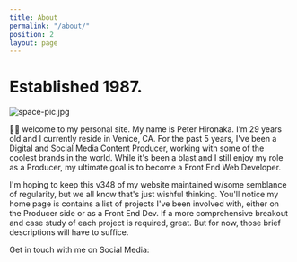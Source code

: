 ```yaml
---
title: About
permalink: "/about/"
position: 2
layout: page
---
```


# Established 1987.

![space-pic.jpg](/uploads/space-pic.jpg)

👋🏽  welcome to my personal site. My name is Peter Hironaka. I’m 29 years old and I currently reside in Venice, CA. For the past 5 years, I've been a Digital and Social Media Content Producer, working with some of the coolest brands in the world. While it's been a blast and I still enjoy my role as a Producer, my ultimate goal is to become a Front End Web Developer.

I'm hoping to keep this v348 of my website maintained w/some semblance of regularity, but we all know that's just wishful thinking. You'll notice my home page is contains a list of projects I've been involved with, either on the Producer side or as a Front End Dev. If a more comprehensive breakout and case study of each project is required, great. But for now, those brief descriptions will have to suffice.


Get in touch with me on Social Media:
